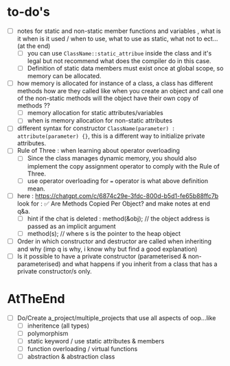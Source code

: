 # to-do's
- [ ] notes for static and non-static member functions and variables , what is it when is it used / when to use, what to use as static, what not to ect...(at the end)
    - [ ] you can use `ClassName::static_attribue` inside the class and it's legal but not recommend what does the compiler do in this case.
    - [ ] Definition of static data members must exist once at global scope, so memory can be allocated.
- [ ] how memory is allocated for instance of a class, a class has different methods how are they called like when you create an object and call one of the non-static methods will the object have their own copy of methods ??
    - [ ] memory allocation for static attributes/variables
    - [ ] when is memory allocation for non-static attributes
- [ ] different syntax for constructor `ClassName(parameter) : attribute(parameter) {}`, this is a different way to initialize private attributes.
- [ ] Rule of Three : when learning about operator overloading
    - [ ] Since the class manages dynamic memory, you should also implement the copy assignment operator to comply with the Rule of Three.
    - [ ] use operator overloading for `=` operator is what above definition mean.
- [ ] here : https://chatgpt.com/c/6874c29e-3fdc-800d-b5d1-fe65b88ffc7b look for : ✅ Are Methods Copied Per Object? and make notes at end q&a.
    - [ ] hint if the chat is deleted : method(&obj);   // the object address is passed as an implicit argument
    - [ ] method(s);  // where s is the pointer to the heap object
- [ ] Order in which constructor and destructor are called when inheriting and why (imp q is why, i know why but find a good explanation)
- [ ] Is it possible to have a private constructor (parameterised & non-parameterised) and what happens if you inherit from a class that has a private constructor/s only.

# AtTheEnd
- [ ] Do/Create a_project/multiple_projects that use all aspects of oop...like
    - [ ] inheritence (all types)
    - [ ] polymorphism
    - [ ] static keyword / use static attributes & members
    - [ ] function overloading / virtual functions
    - [ ] abstraction & abstraction class
